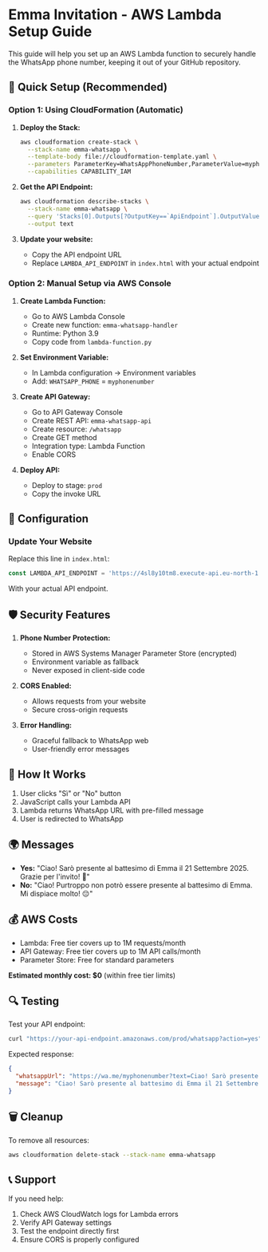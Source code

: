 # Emma Invitation - AWS Lambda Setup Guide

This guide will help you set up an AWS Lambda function to securely handle the WhatsApp phone number, keeping it out of your GitHub repository.

## 🚀 Quick Setup (Recommended)

### Option 1: Using CloudFormation (Automatic)

1. **Deploy the Stack:**
   ```bash
   aws cloudformation create-stack \
     --stack-name emma-whatsapp \
     --template-body file://cloudformation-template.yaml \
     --parameters ParameterKey=WhatsAppPhoneNumber,ParameterValue=myphonenumber \
     --capabilities CAPABILITY_IAM
   ```

2. **Get the API Endpoint:**
   ```bash
   aws cloudformation describe-stacks \
     --stack-name emma-whatsapp \
     --query 'Stacks[0].Outputs[?OutputKey==`ApiEndpoint`].OutputValue' \
     --output text
   ```

3. **Update your website:**
   - Copy the API endpoint URL
   - Replace `LAMBDA_API_ENDPOINT` in `index.html` with your actual endpoint

### Option 2: Manual Setup via AWS Console

1. **Create Lambda Function:**
   - Go to AWS Lambda Console
   - Create new function: `emma-whatsapp-handler`
   - Runtime: Python 3.9
   - Copy code from `lambda-function.py`

2. **Set Environment Variable:**
   - In Lambda configuration → Environment variables
   - Add: `WHATSAPP_PHONE` = `myphonenumber`

3. **Create API Gateway:**
   - Go to API Gateway Console
   - Create REST API: `emma-whatsapp-api`
   - Create resource: `/whatsapp`
   - Create GET method
   - Integration type: Lambda Function
   - Enable CORS

4. **Deploy API:**
   - Deploy to stage: `prod`
   - Copy the invoke URL

## 🔧 Configuration

### Update Your Website

Replace this line in `index.html`:
```javascript
const LAMBDA_API_ENDPOINT = 'https://4sl8y10tm8.execute-api.eu-north-1.amazonaws.com/prod/whatsapp';
```

With your actual API endpoint.

## 🛡️ Security Features

1. **Phone Number Protection:**
   - Stored in AWS Systems Manager Parameter Store (encrypted)
   - Environment variable as fallback
   - Never exposed in client-side code

2. **CORS Enabled:**
   - Allows requests from your website
   - Secure cross-origin requests

3. **Error Handling:**
   - Graceful fallback to WhatsApp web
   - User-friendly error messages

## 📱 How It Works

1. User clicks "Sì" or "No" button
2. JavaScript calls your Lambda API
3. Lambda returns WhatsApp URL with pre-filled message
4. User is redirected to WhatsApp

## 🌍 Messages

- **Yes:** "Ciao! Sarò presente al battesimo di Emma il 21 Settembre 2025. Grazie per l'invito! 🎉"
- **No:** "Ciao! Purtroppo non potrò essere presente al battesimo di Emma. Mi dispiace molto! 😔"

## 💰 AWS Costs

- Lambda: Free tier covers up to 1M requests/month
- API Gateway: Free tier covers up to 1M API calls/month
- Parameter Store: Free for standard parameters

**Estimated monthly cost: $0** (within free tier limits)

## 🔍 Testing

Test your API endpoint:
```bash
curl "https://your-api-endpoint.amazonaws.com/prod/whatsapp?action=yes"
```

Expected response:
```json
{
  "whatsappUrl": "https://wa.me/myphonenumber?text=Ciao! Sarò presente...",
  "message": "Ciao! Sarò presente al battesimo di Emma il 21 Settembre 2025. Grazie per l'invito! 🎉"
}
```

## 🗑️ Cleanup

To remove all resources:
```bash
aws cloudformation delete-stack --stack-name emma-whatsapp
```

## 📞 Support

If you need help:
1. Check AWS CloudWatch logs for Lambda errors
2. Verify API Gateway settings
3. Test the endpoint directly first
4. Ensure CORS is properly configured
